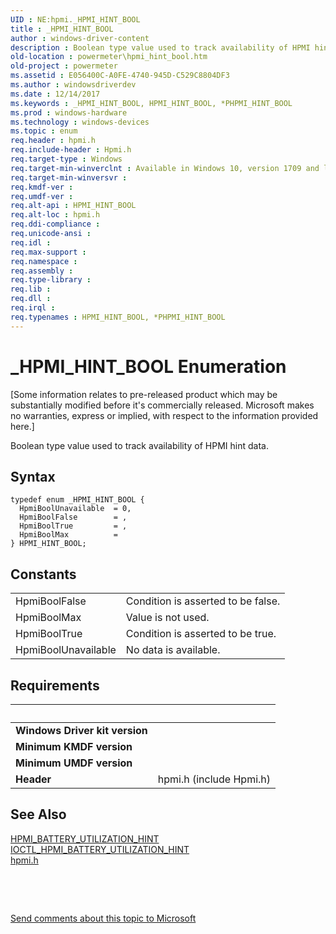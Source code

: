 ```yaml
---
UID : NE:hpmi._HPMI_HINT_BOOL
title : _HPMI_HINT_BOOL
author : windows-driver-content
description : Boolean type value used to track availability of HPMI hint data.
old-location : powermeter\hpmi_hint_bool.htm
old-project : powermeter
ms.assetid : E056400C-A0FE-4740-945D-C529C8804DF3
ms.author : windowsdriverdev
ms.date : 12/14/2017
ms.keywords : _HPMI_HINT_BOOL, HPMI_HINT_BOOL, *PHPMI_HINT_BOOL
ms.prod : windows-hardware
ms.technology : windows-devices
ms.topic : enum
req.header : hpmi.h
req.include-header : Hpmi.h
req.target-type : Windows
req.target-min-winverclnt : Available in Windows 10, version 1709 and later versions of the Windows operating systems.
req.target-min-winversvr : 
req.kmdf-ver : 
req.umdf-ver : 
req.alt-api : HPMI_HINT_BOOL
req.alt-loc : hpmi.h
req.ddi-compliance : 
req.unicode-ansi : 
req.idl : 
req.max-support : 
req.namespace : 
req.assembly : 
req.type-library : 
req.lib : 
req.dll : 
req.irql : 
req.typenames : HPMI_HINT_BOOL, *PHPMI_HINT_BOOL
---
```


# _HPMI_HINT_BOOL Enumeration
<p class="CCE_Message">[Some information relates to pre-released product which may be substantially modified before it's commercially released. Microsoft makes no warranties, express or implied, with respect to the information provided here.]

Boolean type value used to track availability of HPMI hint data.

## Syntax
````
typedef enum _HPMI_HINT_BOOL { 
  HpmiBoolUnavailable  = 0,
  HpmiBoolFalse        = ,
  HpmiBoolTrue         = ,
  HpmiBoolMax          = 
} HPMI_HINT_BOOL;
````

## Constants

<table>

<tr>
<td>HpmiBoolFalse</td>
<td>Condition is asserted to be false.</td>
</tr>

<tr>
<td>HpmiBoolMax</td>
<td>Value is not used.</td>
</tr>

<tr>
<td>HpmiBoolTrue</td>
<td>Condition is asserted to be true.</td>
</tr>

<tr>
<td>HpmiBoolUnavailable</td>
<td>No data is available.</td>
</tr>
</table>


## Requirements
| &nbsp; | &nbsp; |
| ---- |:---- |
| **Windows Driver kit version** |  |
| **Minimum KMDF version** |  |
| **Minimum UMDF version** |  |
| **Header** | hpmi.h (include Hpmi.h) |

## See Also

<dl>
<dt>
<a href="..\hpmi\ns-hpmi-_hpmi_battery_utilization_hint.md">HPMI_BATTERY_UTILIZATION_HINT</a>
</dt>
<dt>
<a href="..\hpmi\ni-hpmi-ioctl_hpmi_battery_utilization_hint.md">IOCTL_HPMI_BATTERY_UTILIZATION_HINT</a>
</dt>
<dt>
<a href="https://msdn.microsoft.com/35934D6C-3FB4-4AD4-AA50-BD3A7790269F">hpmi.h</a>
</dt>
</dl>
 

 

<a href="mailto:wsddocfb@microsoft.com?subject=Documentation%20feedback [powermeter\powermeter]:%20HPMI_HINT_BOOL enumeration%20 RELEASE:%20(12/14/2017)&amp;body=%0A%0APRIVACY STATEMENT%0A%0AWe use your feedback to improve the documentation. We don't use your email address for any other purpose, and we'll remove your email address from our system after the issue that you're reporting is fixed. While we're working to fix this issue, we might send you an email message to ask for more info. Later, we might also send you an email message to let you know that we've addressed your feedback.%0A%0AFor more info about Microsoft's privacy policy, see http://privacy.microsoft.com/en-us/default.aspx." title="Send comments about this topic to Microsoft">Send comments about this topic to Microsoft</a>